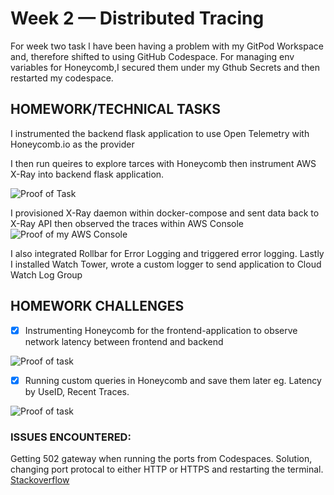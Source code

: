 # Week 2 — Distributed Tracing
For week two task l have been having a problem with my GitPod Workspace and, therefore shifted to using GitHub Codespace. 
For managing env variables for Honeycomb,I secured them under my Gthub Secrets and then restarted my codespace.

## HOMEWORK/TECHNICAL TASKS

I instrumented the backend flask application to use Open Telemetry with Honeycomb.io as the provider

I then run queires to explore tarces with Honeycomb then instrument AWS X-Ray into backend flask application.

![Proof of Task]()

I provisioned X-Ray daemon within docker-compose and sent data back to X-Ray API then observed the traces within AWS Console
![Proof of my AWS Console]()

I also integrated Rollbar for Error Logging and triggered error logging.
Lastly I installed Watch Tower, wrote a custom logger to send application to Cloud Watch Log Group

## HOMEWORK CHALLENGES
- [x] Instrumenting Honeycomb for the frontend-application to observe network latency between frontend and backend

![Proof of task]()

- [x] Running custom queries in Honeycomb and save them later eg. Latency by UseID, Recent Traces.

![Proof of task]()

### ISSUES ENCOUNTERED:
Getting 502 gateway when running the ports from Codespaces. Solution, changing port protocal to either HTTP or HTTPS and restarting the terminal.
[Stackoverflow](https://github.com/community/community/discussions/285630)
